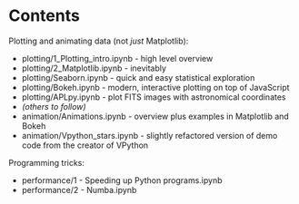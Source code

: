 # Contents

Plotting and animating data (not _just_ Matplotlib):

- plotting/1_Plotting_intro.ipynb - high level overview
- plotting/2_Matplotlib.ipynb - inevitably
- plotting/Seaborn.ipynb - quick and easy statistical exploration
- plotting/Bokeh.ipynb - modern, interactive plotting on top of JavaScript
- plotting/APLpy.ipynb - plot FITS images with astronomical coordinates
- _(others to follow)_
- animation/Animations.ipynb - overview plus examples in Matplotlib and Bokeh
- animation/Vpython_stars.ipynb - slightly refactored version of demo code from the creator of VPython

Programming tricks:

- performance/1 - Speeding up Python programs.ipynb
- performance/2 - Numba.ipynb
